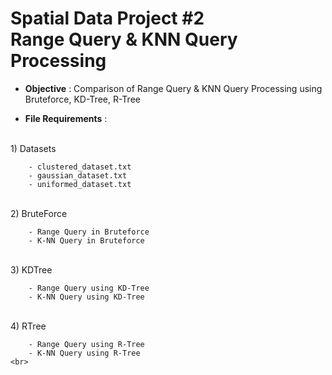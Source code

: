 # Spatial Data Project #2 <br>Range Query & KNN Query Processing

* <b>Objective</b> : Comparison of Range Query & KNN Query Processing using Bruteforce, KD-Tree, R-Tree

* <b>File Requirements</b> : 
<br>
    1) Datasets 
    
        - clustered_dataset.txt
        - gaussian_dataset.txt
        - uniformed_dataset.txt
<br>
    2) BruteForce
    
        - Range Query in Bruteforce
        - K-NN Query in Bruteforce
<br>
    3) KDTree
    
        - Range Query using KD-Tree
        - K-NN Query using KD-Tree
<br>
    4) RTree
    
        - Range Query using R-Tree
        - K-NN Query using R-Tree
    <br>

